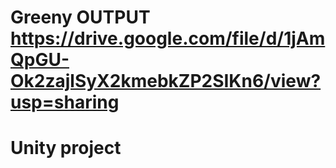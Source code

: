 # Greeny OUTPUT https://drive.google.com/file/d/1jAmQpGU-Ok2zajlSyX2kmebkZP2SIKn6/view?usp=sharing
# Unity project 

